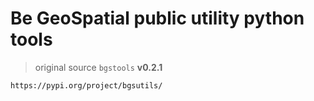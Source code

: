 # Be GeoSpatial public utility python tools

> original source `bgstools` **v0.2.1**

`https://pypi.org/project/bgsutils/`
